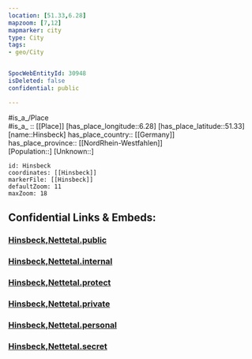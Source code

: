 ```yaml
---
location: [51.33,6.28] 
mapzoom: [7,12] 
mapmarker: city 
type: City
tags:
- geo/City


SpocWebEntityId: 30948
isDeleted: false
confidential: public

---
```

#is_a_/Place  
#is_a_ :: [[Place]] 
[has_place_longitude::6.28] 
[has_place_latitude::51.33] 
[name::Hinsbeck] 
has_place_country:: [[Germany]]  
has_place_province:: [[NordRhein-Westfahlen]]  
[Population::] 
[Unknown::] 


```leaflet
id: Hinsbeck
coordinates: [[Hinsbeck]] 
markerFile: [[Hinsbeck]] 
defaultZoom: 11 
maxZoom: 18
```


## Confidential Links & Embeds: 

### [Hinsbeck,Nettetal.public](/_public/\Earth\Continent\Europe\Europe~Central\Germany\Germany~West\Nordrhein-Westfalen\counties~NW\Viersen\cities~Viersen\NettetalHinsbeck,Nettetal.public.md) 

### [Hinsbeck,Nettetal.internal](/_internal/\Earth\Continent\Europe\Europe~Central\Germany\Germany~West\Nordrhein-Westfalen\counties~NW\Viersen\cities~Viersen\NettetalHinsbeck,Nettetal.internal.md) 

### [Hinsbeck,Nettetal.protect](/_protect/\Earth\Continent\Europe\Europe~Central\Germany\Germany~West\Nordrhein-Westfalen\counties~NW\Viersen\cities~Viersen\NettetalHinsbeck,Nettetal.protect.md) 

### [Hinsbeck,Nettetal.private](/_private/\Earth\Continent\Europe\Europe~Central\Germany\Germany~West\Nordrhein-Westfalen\counties~NW\Viersen\cities~Viersen\NettetalHinsbeck,Nettetal.private.md) 

### [Hinsbeck,Nettetal.personal](/_personal/\Earth\Continent\Europe\Europe~Central\Germany\Germany~West\Nordrhein-Westfalen\counties~NW\Viersen\cities~Viersen\NettetalHinsbeck,Nettetal.personal.md) 

### [Hinsbeck,Nettetal.secret](/_secret/\Earth\Continent\Europe\Europe~Central\Germany\Germany~West\Nordrhein-Westfalen\counties~NW\Viersen\cities~Viersen\NettetalHinsbeck,Nettetal.secret.md)

